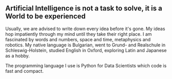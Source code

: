 ## Artificial Intelligence is not a task to solve, it is a World to be experienced
Usually, we are advised to write down every idea before it's gone. My ideas hop impatiently through my mind until they take their right place. I am fascinated by words and numbers, space and time, metaphysics and robotics. My native language is Bulgarian, went to Grund- and Realschule in Schleswig-Holstein, studied English in Oxford, exploring Latin and Japanese as a hobby.

The programming language I use is Python for Data Scientists which code is fast and compact.
